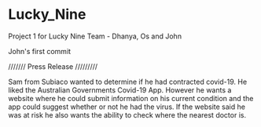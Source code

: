 # Lucky_Nine
Project 1 for Lucky Nine Team - Dhanya, Os and John

John's first commit


///////  Press Release  /////////

Sam from Subiaco wanted to determine if he had contracted covid-19. He liked the Australian Governments Covid-19 App. However he wants a website where he could submit information on his current condition and the app could suggest whether or not he had the virus. If the website said he was at risk he also wants the ability to check where the nearest doctor is.
